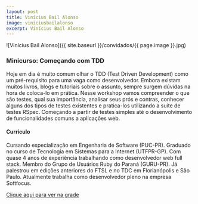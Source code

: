 ```yaml
---
layout: post
title: Vinícius Bail Alonso
image: viniciusbailalonso
excerpt: Vinícius Bail Alonso
---
```

![Vinícius Bail Alonso]({{ site.baseurl }}/convidados/{{ page.image }}.jpg)


### Minicurso: Começando com TDD

Hoje em dia é muito comum olhar o TDD (Test Driven Development) como um pré-requisito para uma vaga como desenvolvedor. Embora existam muitos livros, blogs e tutoriais sobre o assunto, sempre surgem dúvidas na hora de coloca-lo em prática. Nesse workshop vamos compreender o que são testes, qual sua importância, analisar seus prós e contras, conhecer alguns dos tipos de testes existentes e pratica-los utilizando a suite de testes RSpec.
Começando a partir de testes simples até o desenvolvimento de funcionalidades comuns a aplicações web.

#### Currículo
Cursando especialização em Engenharia de Software (PUC-PR). Graduado no curso de Tecnologia em Sistemas para a Internet (UTFPR-GP). Com quase 4 anos de experiência trabalhando como desenvolvedor web full stack. Membro do Grupo de Usuários Ruby do Paraná (GURU-PR). Já palestrou em edições anteriores do FTSL e no TDC em Florianópolis e São Paulo. Atualmente trabalha como desenvolvedor pleno na empresa Softfocus.

[Clique aqui para ver na grade](https://ftsl.websiteseguro.com/ftsl9/grade/detail.html?pid=213)

